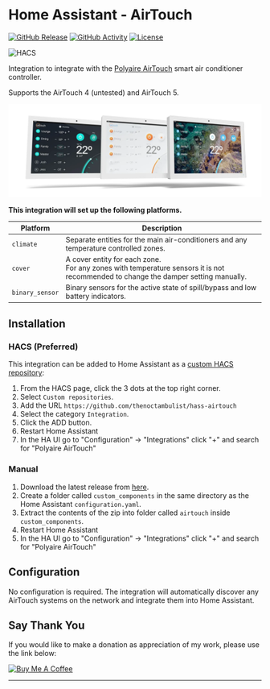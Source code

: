 # Home Assistant - AirTouch

[![GitHub Release][releases-shield]][releases]
[![GitHub Activity][commits-shield]][commits]
[![License][license-shield]](LICENSE)

![HACS][hacs-shield]



Integration to integrate with the [Polyaire AirTouch][polyaire-airtouch] smart air conditioner controller.

Supports the AirTouch 4 (untested) and AirTouch 5.

![AirTouch](./images/3-console-themes-slider-010-1536x565.webp)

**This integration will set up the following platforms.**

Platform | Description
-- | --
`climate` | Separate entities for the main air-conditioners and any temperature controlled zones.
`cover` | A cover entity for each zone.<br>For any zones with temperature sensors it is not recommended to change the damper setting manually.
`binary_sensor` | Binary sensors for the active state of spill/bypass and low battery indicators.

## Installation

### HACS (Preferred)
This integration can be added to Home Assistant as a [custom HACS repository](https://hacs.xyz/docs/faq/custom_repositories):
1. From the HACS page, click the 3 dots at the top right corner.
1. Select `Custom repositories`.
1. Add the URL `https://github.com/thenoctambulist/hass-airtouch`
1. Select the category `Integration`.
1. Click the ADD button.
1. Restart Home Assistant
1. In the HA UI go to "Configuration" -> "Integrations" click "+" and search for "Polyaire AirTouch"

### Manual
1. Download the latest release from [here](https://github.com/thenoctambulist/hass-airtouch/releases).
1. Create a folder called `custom_components` in the same directory as the Home Assistant `configuration.yaml`.
1. Extract the contents of the zip into folder called `airtouch` inside `custom_components`.
1. Restart Home Assistant
1. In the HA UI go to "Configuration" -> "Integrations" click "+" and search for "Polyaire AirTouch"

## Configuration
No configuration is required.
The integration will automatically discover any AirTouch systems on the network and integrate them into Home Assistant.

## Say Thank You
If you would like to make a donation as appreciation of my work, please use the link below:

<a href="https://www.buymeacoffee.com/thenoctambulist" target="_blank"><img src="https://cdn.buymeacoffee.com/buttons/default-blue.png" alt="Buy Me A Coffee" height="41" width="174"></a>

***
[polyaire-airtouch]: https://www.airtouch.net.au/
[commits-shield]: https://img.shields.io/github/commit-activity/y/thenoctambulist/hass-airtouch.svg
[commits]: https://github.com/thenoctambulist/hass-airtouch/commits/main
[hacs-shield]: https://img.shields.io/badge/HACS-Custom-blue.svg
[license-shield]: https://img.shields.io/github/license/thenoctambulist/hass-airtouch.svg
[releases-shield]: https://img.shields.io/github/release/thenoctambulist/hass-airtouch.svg
[releases]: https://github.com/thenoctambulist/hass-airtouch/releases
